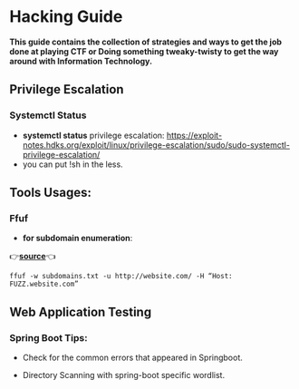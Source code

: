 # Hacking Guide

**This guide contains the collection of strategies and ways to get the job done at playing CTF or Doing something tweaky-twisty to get the way around with Information Technology.**

## Privilege Escalation

### Systemctl Status

- **systemctl status** privilege escalation: https://exploit-notes.hdks.org/exploit/linux/privilege-escalation/sudo/sudo-systemctl-privilege-escalation/
- you can put !sh in the less.

## Tools Usages:

### Ffuf

- **for subdomain enumeration**:

👉[**source**](https://medium.com/quiknapp/fuzz-faster-with-ffuf-c18c031fc480)👈
```
ffuf -w subdomains.txt -u http://website.com/ -H “Host: FUZZ.website.com”
```

## Web Application Testing

### Spring Boot Tips:

- Check for the common errors that appeared in Springboot.

- Directory Scanning with spring-boot specific wordlist.
